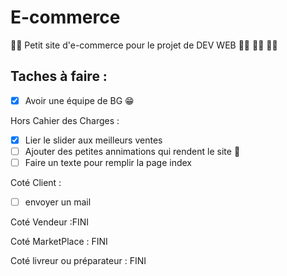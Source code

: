 # E-commerce
:man_technologist: Petit site d'e-commerce pour le projet de DEV WEB :woman_technologist: :woman_technologist: :woman_technologist:

## Taches à faire :

- [X] Avoir une équipe de BG :grin:

Hors Cahier des Charges : 

- [X] Lier le slider aux meilleurs ventes
- [ ] Ajouter des petites annimations qui rendent le site 🤌
- [ ] Faire un texte pour remplir la page index 

Coté Client :
- [ ] envoyer un mail 

Coté Vendeur :FINI

Coté MarketPlace : FINI

Coté livreur ou préparateur : FINI

